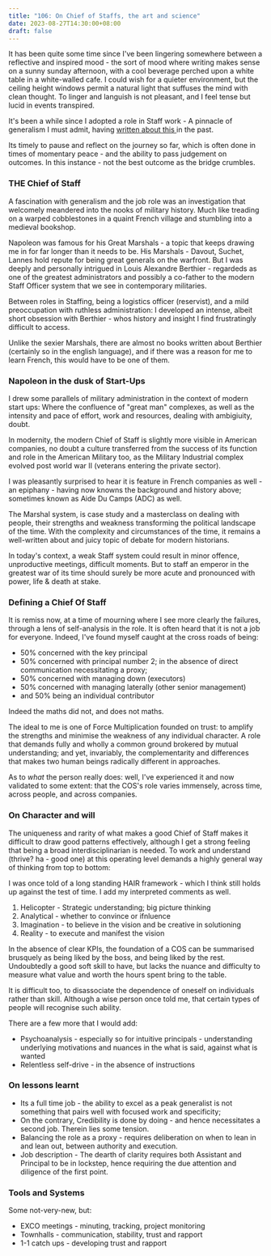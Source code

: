 ```yaml
---
title: "106: On Chief of Staffs, the art and science"
date: 2023-08-27T14:30:00+08:00
draft: false
---
```


It has been quite some time since I've been lingering somewhere between a reflective and inspired mood - the sort of mood where writing makes sense on a sunny sunday afternoon, with a cool beverage perched upon a white table in a white-walled cafe. I could wish for a quieter environment, but the ceiling height windows permit a natural light that suffuses the mind with clean thought. To linger and languish is not pleasant, and I feel tense but lucid in events transpired. 

It's been a while since I adopted a role in Staff work - A pinnacle of generalism I must admit, having [written about this ](https://www.makwaijun.com/blog/post98/)in the past. 

Its timely to pause and reflect on the journey so far, which is often done in times of momentary peace - and the ability to pass judgement on outcomes. In this instance - not the best outcome as the bridge crumbles. 

### THE Chief of Staff
A fascination with generalism and the job role was an investigation that welcomely meandered into the nooks of military history. Much like treading on a warped cobblestones in a quaint French village and stumbling into a medieval bookshop. 

Napoleon was famous for his Great Marshals - a topic that keeps drawing me in for far longer than it needs to be. His Marshals - Davout, Suchet, Lannes hold repute for being great generals on the warfront. But I was deeply and personally intrigued in Louis Alexandre Berthier - regardeds as one of the greatest administrators and possibly a co-father to the modern Staff Officer system that we see in contemporary militaries.

Between roles in Staffing, being a logistics officer (reservist), and a mild preoccupation with ruthless administration: I developed an intense, albeit short obsession with Berthier - whos history and insight I find frustratingly difficult to access. 

Unlike the sexier Marshals, there are almost no books written about Berthier (certainly so in the english language), and if there was a reason for me to learn French, this would have to be one of them. 

### Napoleon in the dusk of Start-Ups

I drew some parallels of military administration in the context of modern start ups: 
Where the confluence of "great man" complexes, as well as the intensity and pace of effort, work and resources, dealing with ambigiuity, doubt. 

In modernity, the modern Chief of Staff is slightly more visible in American companies, no doubt a culture transferred from the success of its function and role in the American Military too, as the Military Industrial complex evolved post world war II (veterans entering the private sector). 

I was pleasantly surprised to hear it is feature in French companies as well - an epiphany - having now knowns the background and history above; sometimes known as Aide Du Camps (ADC) as well.

The Marshal system, is case study and a masterclass on dealing with people, their strengths and weakness transforming the political landscape of the time. With the complexity and circumstances of the time, it remains a well-written about and juicy topic of debate for modern historians.

In today's context, a weak Staff system could result in minor offence, unproductive meetings, difficult moments. But to staff an emperor in the greatest war of its time should surely be more acute and pronounced with power, life & death at stake. 

### Defining a Chief Of Staff
It is remiss now, at a time of mourning where I see more clearly the failures, through a lens of self-analysis in the role. It is often heard that it is not a job for everyone. Indeed, I've found myself caught at the cross roads of being:

* 50% concerned with the key principal 
* 50% concerned with principal number 2; in the absence of direct communication necessitating a proxy; 
* 50% concerned with managing down (executors) 
* 50% concerned with managing laterally (other senior management)
* and 50% being an individual contributor 

Indeed the maths did not, and does not maths. 

The ideal to me is one of Force Multiplication founded on trust: to amplify the strengths and minimise the weakness of any individual character. A role that demands fully and wholly a common ground brokered by mutual understanding; and yet, invariably, the complementarity and differences that makes two human beings radically different in approaches. 

As to *what* the person really does: well, I've experienced it and now validated to some extent: that the COS's role varies immensely, across time, across people, and across companies. 

### On Character and will

The uniqueness and rarity of what makes a good Chief of Staff makes it difficult to draw good patterns effectively, although I get a strong feeling that being a broad interdisciplinarian is needed. To work and understand (thrive? ha - good one) at this operating level demands a highly general way of thinking from top to bottom:

I was once told of a long standing HAIR framework - which I think still holds up against the test of time. I add my interpreted comments as well.

1. Helicopter - Strategic understanding; big picture thinking
1. Analytical - whether to convince or ifnluence
1. Imagination - to believe in the vision and be creative in solutioning
1. Reality - to execute and manifest the vision

In the absence of clear KPIs, the foundation of a COS can be summarised brusquely as being liked by the boss, and being liked by the rest. Undoubtedly a good soft skill to have, but lacks the nuance and difficulty to measure what value and worth the hours spent bring to the table.

It is difficult too, to disassociate the dependence of oneself on individuals rather than skill. Although a wise person once told me, that certain types of people will recognise such ability. 

There are a few more that I would add:  

* Psychoanalysis - especially so for intuitive principals - understanding underlying motivations and nuances in the what is said, against what is wanted
* Relentless self-drive - in the absence of instructions

### On lessons learnt
* Its a full time job - the ability to excel as a peak generalist is not something that pairs well with focused work and specificity;
* On the contrary, Credibility is done by doing - and hence necessitates a second job. Therein lies some tension.
* Balancing the role as a proxy - requires deliberation on when to lean in and lean out, between authority and execution.
* Job description - The dearth of clarity requires both Assistant and Principal to be in lockstep, hence requiring the due attention and diligence of the first point. 

### Tools and Systems
Some not-very-new, but:

* EXCO meetings - minuting, tracking, project monitoring
* Townhalls - communication, stability, trust and rapport
* 1-1 catch ups - developing trust and rapport